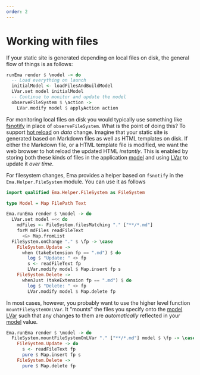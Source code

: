 ```yaml
---
order: 2
---
```

# Working with files

If your static site is generated depending on local files on disk, the general flow of things is as follows:

```haskell
runEma render $ \model -> do
  -- Load everything on launch
  initialModel <- loadFilesAndBuildModel
  LVar.set model initialModel
  -- Continue to monitor and update the model
  observeFileSystem $ \action -> 
    LVar.modify model $ applyAction action
```

For monitoring local files on disk you would typically use something like [fsnotify](https://hackage.haskell.org/package/fsnotify) in place of `observeFileSystem`. What is the point of doing this? To support [hot reload](concepts/hot-reload.md) on _data_ change. Imagine that your static site is generated based on Markdown files as well as HTML templates on disk. If either the Markdown file, or a HTML template file is modified, we want the web browser to hot reload the updated HTML *instantly*. This is enabled by storing both these kinds of files in the application [model](guide/model.md) and using [LVar](concepts/lvar.md) to update it *over time*.

For filesystem changes, Ema provides a helper based on `fsnotify` in the `Ema.Helper.FileSystem` module. You can use it as follows

```haskell
import qualified Ema.Helper.FileSystem as FileSystem

type Model = Map FilePath Text

Ema.runEma render $ \model -> do
  LVar.set model =<< do
    mdFiles <- FileSystem.filesMatching "." ["**/*.md"]
    forM mdFiles readFileText
      <&> Map.fromList 
  FileSystem.onChange "." $ \fp -> \case
    FileSystem.Update ->
      when (takeExtension fp == ".md") $ do
        log $ "Update: " <> fp 
        s <- readFileText fp
        LVar.modify model $ Map.insert fp s
    FileSystem.Delete ->
      whenJust (takeExtension fp == ".md") $ do
        log $ "Delete: " <> fp
        LVar.modify model $ Map.delete fp
```

In most cases, however, you probably want to use the higher level function `mountFileSystemOnLVar`. It "mounts" the files you specify onto the [model LVar](concepts/lvar.md) such that any changes to them are *automatically* reflected in your [model](guide/model.md) value.

```haskell
Ema.runEma render $ \model -> do
  FileSystem.mountFileSystemOnLVar "." ["**/*.md"] model $ \fp -> \case
    FileSystem.Update -> do
      s <- readFileText fp
      pure $ Map.insert fp s
    FileSystem.Delete ->
      pure $ Map.delete fp
```